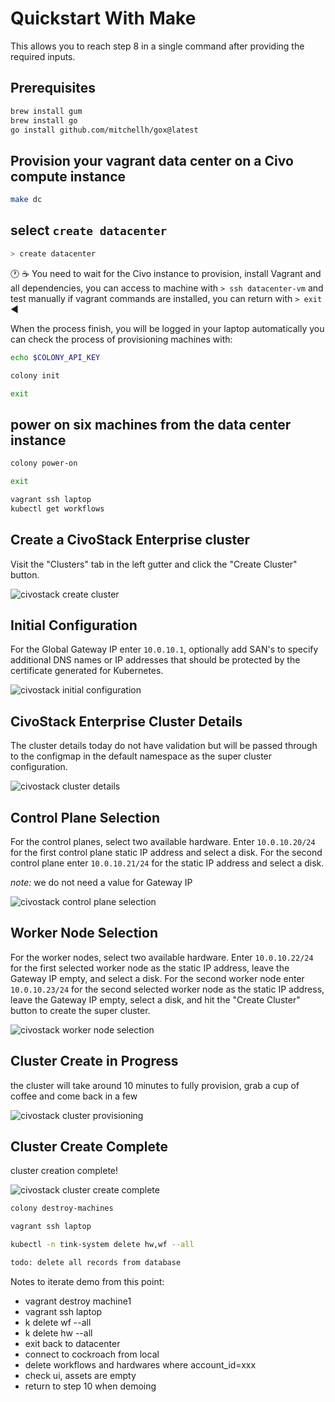 # Quickstart With Make

This allows you to reach step 8 in a single command after providing the required inputs.

## Prerequisites

```bash
brew install gum
brew install go
go install github.com/mitchellh/gox@latest
```

## Provision your vagrant data center on a Civo compute instance

```bash
make dc
```

## select `create datacenter`

```sh
> create datacenter
```

:clock1: :coffee: You need to wait for the Civo instance to provision, install Vagrant and all dependencies, you can access to machine with `> ssh datacenter-vm` and test manually if vagrant commands are installed, you can return with `> exit` :arrow_backward:

When the process finish, you will be logged in your laptop automatically you can check the process of provisioning machines with:

```bash
echo $COLONY_API_KEY

colony init

exit
```

## power on six machines from the data center instance

```sh
colony power-on

exit

vagrant ssh laptop
kubectl get workflows
```

## Create a CivoStack Enterprise cluster

Visit the "Clusters" tab in the left gutter and click the "Create Cluster" button.

![civostack create cluster](../docs/images/0-civostack-enterprise-create-cluster.png)

## Initial Configuration

For the Global Gateway IP enter `10.0.10.1`, optionally add SAN's to specify additional DNS names or IP addresses that should be protected by the certificate generated for Kubernetes.

![civostack initial configuration](../docs/images/1-civostack-initial-configuration.png)

## CivoStack Enterprise Cluster Details

The cluster details today do not have validation but will be passed through to the configmap in the default namespace as the super cluster configuration.

![civostack cluster details](../docs/images/2-civostack-super-cluster-config.png)

## Control Plane Selection

For the control planes, select two available hardware. Enter `10.0.10.20/24` for the first control plane static IP address and select a disk. For the second control plane enter `10.0.10.21/24` for the static IP address and select a disk.

*note:* we do not need a value for Gateway IP

![civostack control plane selection](../docs/images/3-civostack-control-plane-details.png)

## Worker Node Selection

For the worker nodes, select two available hardware. Enter `10.0.10.22/24` for the first selected worker node as the static IP address, leave the Gateway IP empty, and select a disk. For the second worker node enter `10.0.10.23/24` for the second selected worker node as the static IP address, leave the Gateway IP empty, select a disk, and hit the "Create Cluster" button to create the super cluster.

![civostack worker node selection](../docs/images/4-civostack-worker-node-details.png)

## Cluster Create in Progress

the cluster will take around 10 minutes to fully provision, grab a cup of coffee and come back in a few

![civostack cluster provisioning](../docs/images/5-civostack-cluster-creating.png)

## Cluster Create Complete

cluster creation complete!

![civostack cluster create complete](../docs/images/6-civostack-cluster-create-complete.png)

```sh
colony destroy-machines

vagrant ssh laptop

kubectl -n tink-system delete hw,wf --all

todo: delete all records from database
```

Notes to iterate demo from this point:

- vagrant destroy machine1
- vagrant ssh laptop
- k delete wf --all
- k delete hw --all
- exit back to datacenter
- connect to cockroach from local
- delete workflows and hardwares where account_id=xxx
- check ui, assets are empty
- return to step 10 when demoing
